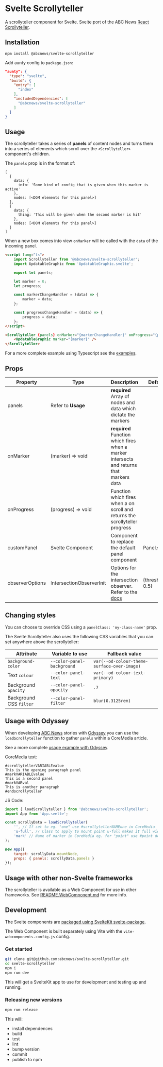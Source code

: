# Svelte Scrollyteller

A scrollyteller component for Svelte.
Svelte port of the ABC News [React Scrollyteller](https://github.com/abcnews/scrollyteller).

## Installation

`npm install @abcnews/svelte-scrollyteller`

Add aunty config to `package.json`:

```json
"aunty": {
  "type": "svelte",
  "build": {
    "entry": [
      "index"
    ],
    "includedDependencies": [
      "@abcnews/svelte-scrollyteller"
    ]
  }
}
```

## Usage

The scrollyteller takes a series of **panels** of content nodes and turns them into a series of elements which scroll over the `<Scrollyteller>` component's children.

The `panels` prop is in the format of:

    [
      {
        data: {
          info: 'Some kind of config that is given when this marker is active'
        },
        nodes: [<DOM elements for this panel>]
      },
      {
        data: {
          thing: 'This will be given when the second marker is hit'
        },
        nodes: [<DOM elements for this panel>]
      }
    ]

When a new box comes into view `onMarker` will be called with the `data` of the incoming panel.

```html
<script lang="ts">
	import Scrollyteller from '@abcnews/svelte-scrollyteller';
	import UpdatableGraphic from 'UpdatableGraphic.svelte';

	export let panels;

	let marker = 0;
	let progress;

	const markerChangeHandler = (data) => {
		marker = data;
	};

	const progressChangeHandler = (data) => {
		progress = data;
	};
</script>

<Scrollyteller {panels} onMarker="{markerChangeHandler}" onProgress="{progressChangeHandler}">
	<UpdatableGraphic marker="{marker}" />
</Scrollyteller>
```

For a more complete example using Typescript see the [examples](examples).

## Props

| Property        | Type                     | Description                                                                                                                            | Default          |
| --------------- | ------------------------ | -------------------------------------------------------------------------------------------------------------------------------------- | ---------------- |
| panels          | Refer to **Usage**       | **required** Array of nodes and data which dictate the markers                                                                         |
| onMarker        | (marker) => void         | **required** Function which fires when a marker intersects and returns that markers data                                               |                  |
| onProgress      | (progress) => void       | Function which fires when a on scroll and returns the scrollyteller progress                                                           |                  |
| customPanel     | Svelte Component         | Component to replace the default panel component                                                                                       | Panel.svelte     |
| observerOptions | IntersectionObserverInit | Options for the intersection observer. Refer to the [docs](https://developer.mozilla.org/en-US/docs/Web/API/Intersection_Observer_API) | {threshold: 0.5} |

## Changing styles

You can choose to override CSS using a `panelClass: 'my-class-name'` prop.

The Svelte Scrollyteller also uses the following CSS variables that you can set anywhere above the scrollyteller:

Attribute            | Variable to use      | Fallback value      
---------------------|----------------------|---------------------
`background-color`   | `--color-panel-background` | `var(--od-colour-theme-surface-over-image)`
Text `colour`        | `--color-panel-text` | `var(--od-colour-text-primary)`
Background `opacity` | `--color-panel-opacity` | `.7`                
Background CSS `filter` | `--color-panel-filter` | `blur(0.3125rem)`   

## Usage with Odyssey

When developing [ABC News](https://www.abc.net.au) stories with [Odyssey](https://github.com/abcnews/odyssey) you can use the `loadScrollyteller` function to gather `panels` within a CoreMedia article.

See a more complete [usage example with Odyssey](examples/aunty).

CoreMedia text:

```
#scrollytellerVARIABLEvalue
This is the opening paragraph panel
#markVARIABLEvalue
This is a second panel
#markVARval
This is another paragraph
#endscrollyteller
```

JS Code:

```js
import { loadScrollyteller } from '@abcnews/svelte-scrollyteller';
import App from 'App.svelte';

const scrollyData = loadScrollyteller(
	'', // If set to eg. "one" use #scrollytellerNAMEone in CoreMedia
	'u-full', // Class to apply to mount point u-full makes it full width in Odyssey
	'mark' // Name of marker in CoreMedia eg. for "point" use #point default: #mark
);

new App({
	target: scrollyData.mountNode,
	props: { panels: scrollyData.panels }
});
```

## Usage with other non-Svelte frameworks

The scrollyteller is available as a Web Component for use in other frameworks. See [README.WebComponent.md](README.WebComponent.md) for more info.

## Development

The Svelte components are [packaged using SvelteKit svelte-package](https://kit.svelte.dev/docs/packaging).

The Web Component is built separately using Vite with the `vite-webcomponents.config.js` config.

### Get started

```sh
git clone git@github.com:abcnews/svelte-scrollyteller.git
cd svelte-scrollyteller
npm i
npm run dev
```

This will get a SvelteKit app to use for development and testing up and running.

### Releasing new versions

```sh
npm run release
```

This will:

- install dependences
- build
- test
- lint
- bump version
- commit
- publish to npm
